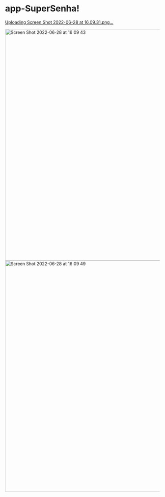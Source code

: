# app-SuperSenha!



[Uploading Screen Shot 2022-06-28 at 16.09.31.png…]()





<img width="753" alt="Screen Shot 2022-06-28 at 16 09 43" src="https://user-images.githubusercontent.com/102806228/176316436-c3530188-934e-4795-9683-2fae8dcd5d0d.png">





<img width="753" alt="Screen Shot 2022-06-28 at 16 09 49" src="https://user-images.githubusercontent.com/102806228/176316442-1bd6884b-b85a-4f59-95e2-444b9f70238a.png">
